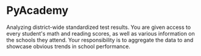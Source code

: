 # PyAcademy

Analyzing district-wide standardized test results. You are given access to every student's math and reading scores, as well as various information on the schools they attend. Your responsibility is to aggregate the data to and showcase obvious trends in school performance. 
